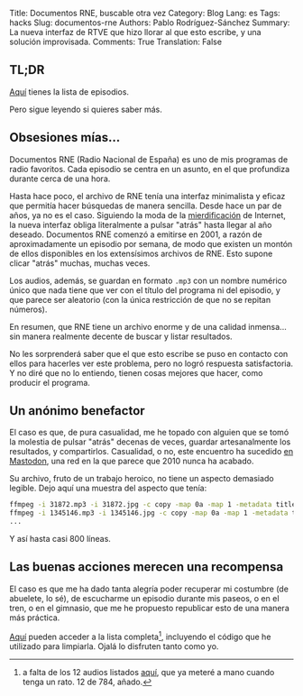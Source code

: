 Title: Documentos RNE, buscable otra vez
Category: Blog
Lang: es
Tags: hacks
Slug: documentos-rne
Authors: Pablo Rodríguez-Sánchez
Summary: La nueva interfaz de RTVE que hizo llorar al que esto escribe, y una solución improvisada.
Comments: True
Translation: False

## TL;DR
[Aquí](https://github.com/PabRod/tabla_documentos_rne) tienes la lista de episodios.

Pero sigue leyendo si quieres saber más.

## Obsesiones mías...

Documentos RNE (Radio Nacional de España) es uno de mis programas de radio favoritos.
Cada episodio se centra en un asunto, en el que profundiza durante cerca de una hora.

Hasta hace poco, el archivo de RNE tenía una interfaz minimalista y eficaz que permitía hacer búsquedas de manera sencilla.
Desde hace un par de años, ya no es el caso.
Siguiendo la moda de la [mierdificación](https://en.wikipedia.org/wiki/Enshittification) de Internet, la nueva interfaz obliga literalmente a pulsar "atrás" hasta llegar al año deseado.
Documentos RNE comenzó a emitirse en 2001, a razón de aproximadamente un episodio por semana, de modo que existen un montón de ellos disponibles en los extensísimos archivos de RNE.
Esto supone clicar "atrás" muchas, muchas veces.

Los audios, además, se guardan en formato `.mp3` con un nombre numérico único que nada tiene que ver con el título del programa ni del episodio, y que parece ser aleatorio (con la única restricción de que no se repitan números).

En resumen, que RNE tiene un archivo enorme y de una calidad inmensa... sin manera realmente decente de buscar y listar resultados.

No les sorprenderá saber que el que esto escribe se puso en contacto con ellos para hacerles ver este problema, pero no logró respuesta satisfactoria.
Y no diré que no lo entiendo, tienen cosas mejores que hacer, como producir el programa.

## Un anónimo benefactor

El caso es que, de pura casualidad, me he topado con alguien que se tomó la molestia de pulsar "atrás" decenas de veces, guardar artesanalmente los resultados, y compartirlos.
Casualidad, o no, este encuentro ha sucedido [en Mastodon](https://mapstodon.space/@jorgesanz/113362099721007397), una red en la que parece que 2010 nunca ha acabado.

Su archivo, fruto de un trabajo heroico, no tiene un aspecto demasiado legible.
Dejo aquí una muestra del aspecto que tenía:

```sh
ffmpeg -i 31872.mp3 -i 31872.jpg -c copy -map 0a -map 1 -metadata title="Mirada joven a la Generación del 27" -metadata album="Documentos RNE" -metadata date="2008" -metadata genre="Documentary" -metadata language="esp" '2008-04-13 Mirada joven a la Generación del 27.mp3'
ffmpeg -i 1345146.mp3 -i 1345146.jpg -c copy -map 0a -map 1 -metadata title="80 años de Radio Exterior" -metadata album="Documentos RNE" -metadata date="2022" -metadata genre="Documentary" -metadata language="esp" '2022-03-17 80 años de Radio Exterior.mp3'
...
```

Y así hasta casi 800 líneas.

## Las buenas acciones merecen una recompensa

El caso es que me ha dado tanta alegría poder recuperar mi costumbre (de abuelete, lo sé), de escucharme un episodio durante mis paseos, o en el tren, o en el gimnasio, que me he propuesto republicar esto de una manera más práctica.

[Aquí](https://github.com/PabRod/tabla_documentos_rne) pueden acceder a la lista completa[^1], incluyendo el código que he utilizado para limpiarla.
Ojalá lo disfruten tanto como yo.

[^1]: a falta de los 12 audios listados [aquí](https://github.com/PabRod/tabla_documentos_rne/blob/main/data/fallos.txt), que ya meteré a mano cuando tenga un rato. 12 de 784, añado.